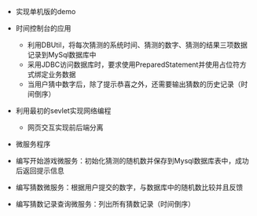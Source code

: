 - 实现单机版的demo
- 时间控制台的应用
  - 利用DBUtil，将每次猜测的系统时间、猜测的数字、猜测的结果三项数据记录到MySql数据库中
  - 采用JDBC访问数据库时，要求使用PreparedStatement并使用占位符方式绑定业务数据
  - 当用户猜中数字后，除了提示恭喜之外，还需要输出猜数的历史记录（时间倒序）

- 利用最初的sevlet实现网络编程
  - 网页交互实现前后端分离

- 微服务程序
- 编写开始游戏微服务：初始化猜测的随机数并保存到Mysql数据库表中，成功后返回提示信息
- 编写猜数微服务：根据用户提交的数字，与数据库中的随机数比较并且反馈
- 编写猜数记录查询微服务：列出所有猜数记录（时间倒序）

